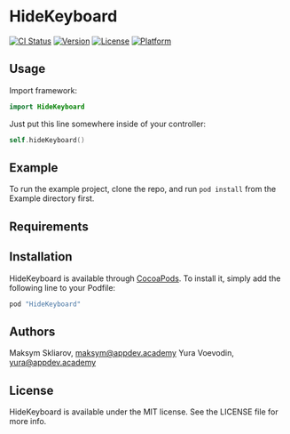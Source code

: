 # HideKeyboard

[![CI Status](http://img.shields.io/travis/appdev-academy/HideKeyboard.svg?style=flat)](https://travis-ci.org/appdev-academy/HideKeyboard)
[![Version](https://img.shields.io/cocoapods/v/HideKeyboard.svg?style=flat)](http://cocoapods.org/pods/HideKeyboard)
[![License](https://img.shields.io/cocoapods/l/HideKeyboard.svg?style=flat)](http://cocoapods.org/pods/HideKeyboard)
[![Platform](https://img.shields.io/cocoapods/p/HideKeyboard.svg?style=flat)](http://cocoapods.org/pods/HideKeyboard)

## Usage

Import framework:
```swift
import HideKeyboard
```

Just put this line somewhere inside of your controller:
```swift
self.hideKeyboard()
```

## Example

To run the example project, clone the repo, and run `pod install` from the Example directory first.

## Requirements

## Installation

HideKeyboard is available through [CocoaPods](http://cocoapods.org). To install
it, simply add the following line to your Podfile:

```ruby
pod "HideKeyboard"
```

## Authors

Maksym Skliarov, maksym@appdev.academy
Yura Voevodin, yura@appdev.academy

## License

HideKeyboard is available under the MIT license. See the LICENSE file for more info.

